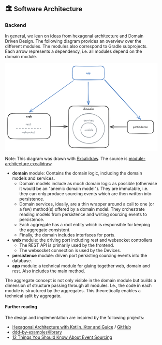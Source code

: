 ## 🏛 Software Architecture

### Backend

In general, we lean on ideas from hexagonal architecture and Domain Driven Design. The following diagram provides an overview
over the different modules. The modules also correspond to Gradle subprojects. Each arrow represents a dependency, i.e.
all modules depend on the domain module.

![Module architecture overview](./img/module-architecture.png)

Note: This diagram was drawn with [Excalidraw](https://excalidraw.com/).
The source is [module-architecture.excalidraw](./img/module-architecture.excalidraw).

* **domain** module: Contains the domain logic, including the domain models and services. 
  * Domain models include as much domain logic as possible (otherwise it would be an "anemic domain model"). 
    They are immutable, i.e. they can only produce sourcing events which are then written into persistence. 
  * Domain services, ideally, are a thin wrapper around a call to one (or a few) method(s) offered by a domain model. 
    They orchestrate reading models from persistence and writing sourcing events to persistence.
  * Each aggregate has a root entity which is responsible for keeping the aggregate consistent.
  * Finally, the domain includes interfaces for ports.
* **web** module: the driving port including rest and websocket controllers
  * The REST API is primarily used by the frontend.
  * The websocket connection is used by the Devices.
* **persistence** module: driven port persisting sourcing events into the database.
* **app** module: a technical module for gluing together web, domain and rest. Also includes the main method.  

The aggregate concept is not only visible in the domain module but builds a dimension of structure passing through all modules.
I.e., the code in each module is structured by the aggregates. This theoretically enables a technical split by aggregate.

#### Further reading

The design and implementation are inspired by the following projects:
* [Hexagonal Architecture with Kotlin, Ktor and Guice](https://hackernoon.com/hexagonal-architecture-with-kotlin-ktor-and-guice-f1b68fbdf2d9) / [GitHub](https://github.com/sgerber-hyperanna/ktor-hexagonal-multi-module-template)
* [ddd-by-examples/library](https://github.com/ddd-by-examples/library)
* [12 Things You Should Know About Event Sourcing](http://blog.leifbattermann.de/2017/04/21/12-things-you-should-know-about-event-sourcing/)
